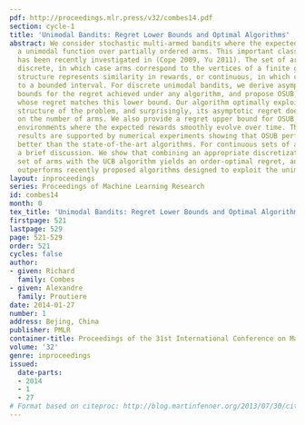 ```yaml
---
pdf: http://proceedings.mlr.press/v32/combes14.pdf
section: cycle-1
title: 'Unimodal Bandits: Regret Lower Bounds and Optimal Algorithms'
abstract: We consider stochastic multi-armed bandits where the expected reward is
  a unimodal function over partially ordered arms. This important class of problems
  has been recently investigated in (Cope 2009, Yu 2011). The set of arms is either
  discrete, in which case arms correspond to the vertices of a finite graph whose
  structure represents similarity in rewards, or continuous, in which case arms belong
  to a bounded interval. For discrete unimodal bandits, we derive asymptotic lower
  bounds for the regret achieved under any algorithm, and propose OSUB, an algorithm
  whose regret matches this lower bound. Our algorithm optimally exploits the unimodal
  structure of the problem, and surprisingly, its asymptotic regret does not depend
  on the number of arms. We also provide a regret upper bound for OSUB in non-stationary
  environments where the expected rewards smoothly evolve over time. The analytical
  results are supported by numerical experiments showing that OSUB performs significantly
  better than the state-of-the-art algorithms. For continuous sets of arms, we provide
  a brief discussion. We show that combining an appropriate discretization of the
  set of arms with the UCB algorithm yields an order-optimal regret, and in practice,
  outperforms recently proposed algorithms designed to exploit the unimodal structure.
layout: inproceedings
series: Proceedings of Machine Learning Research
id: combes14
month: 0
tex_title: 'Unimodal Bandits: Regret Lower Bounds and Optimal Algorithms'
firstpage: 521
lastpage: 529
page: 521-529
order: 521
cycles: false
author:
- given: Richard
  family: Combes
- given: Alexandre
  family: Proutiere
date: 2014-01-27
number: 1
address: Bejing, China
publisher: PMLR
container-title: Proceedings of the 31st International Conference on Machine Learning
volume: '32'
genre: inproceedings
issued:
  date-parts:
  - 2014
  - 1
  - 27
# Format based on citeproc: http://blog.martinfenner.org/2013/07/30/citeproc-yaml-for-bibliographies/
---
```

